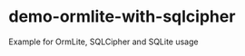 demo-ormlite-with-sqlcipher
===========================

Example for OrmLite, SQLCipher and SQLite usage
